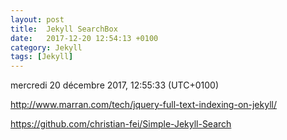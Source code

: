 ```yaml
---
layout: post
title:  Jekyll SearchBox
date:   2017-12-20 12:54:13 +0100
category: Jekyll
tags: [Jekyll]
---
```


mercredi 20 décembre 2017, 12:55:33 (UTC+0100)

<http://www.marran.com/tech/jquery-full-text-indexing-on-jekyll/>

<https://github.com/christian-fei/Simple-Jekyll-Search>
